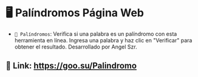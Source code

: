# 🖥️ Palíndromos Página Web
- `📒 Palíndromos`: Verifica si una palabra es un palíndromo con esta herramienta en línea. Ingresa una palabra y haz clic en "Verificar" para obtener el resultado. Desarrollado por Angel Szr.
## **📱 Link**: https://goo.su/Palindromo
